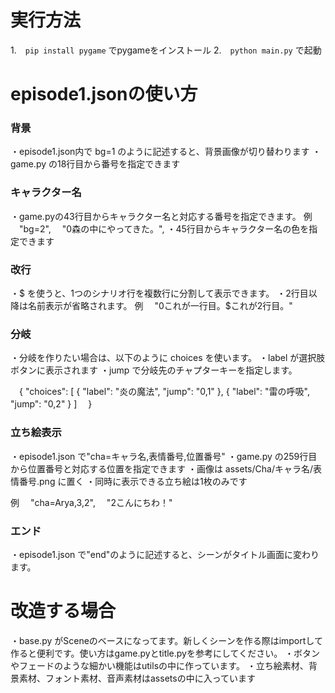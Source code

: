 # 実行方法
1.　`pip install pygame` でpygameをインストール
2.　`python main.py` で起動

# episode1.jsonの使い方
### 背景
・episode1.json内で bg=1 のように記述すると、背景画像が切り替わります
・game.py の18行目から番号を指定できます


### キャラクター名
・game.pyの43行目からキャラクター名と対応する番号を指定できます。
例
　"bg=2",
　"0森の中にやってきた。",
・45行目からキャラクター名の色を指定できます


### 改行
・$ を使うと、1つのシナリオ行を複数行に分割して表示できます。
・2行目以降は名前表示が省略されます。
例
　"0これが一行目。$これが2行目。"


### 分岐
・分岐を作りたい場合は、以下のように choices を使います。
・label が選択肢ボタンに表示されます
・jump で分岐先のチャプターキーを指定します。

　{
    "choices": [
        { "label": "炎の魔法", "jump": "0,1" },
        { "label": "雷の呼吸", "jump": "0,2" }
    ]
　}


### 立ち絵表示
・episode1.json で"cha=キャラ名,表情番号,位置番号"
・game.py の259行目から位置番号と対応する位置を指定できます
・画像は assets/Cha/キャラ名/表情番号.png に置く
・同時に表示できる立ち絵は1枚のみです

例
　"cha=Arya,3,2",
　"2こんにちわ！"


### エンド
・episode1.json で"end"のように記述すると、シーンがタイトル画面に変わります。


# 改造する場合
・base.py がSceneのベースになってます。新しくシーンを作る際はimportして作ると便利です。使い方はgame.pyとtitle.pyを参考にしてください。
・ボタンやフェードのような細かい機能はutilsの中に作っています。
・立ち絵素材、背景素材、フォント素材、音声素材はassetsの中に入っています
